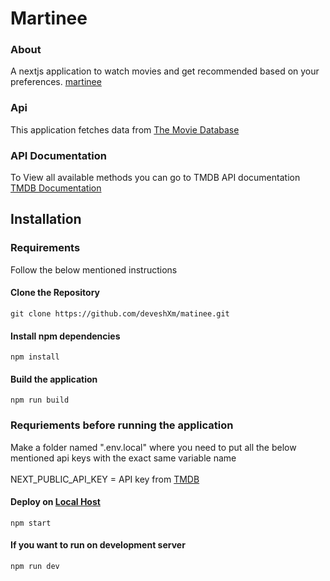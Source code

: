 # Martinee

### About
A nextjs application to watch movies and get recommended based on your preferences.
[martinee](https://matinee.vercel.app/)

### Api

This application fetches data from [The Movie Database](https://www.themoviedb.org/)

### API Documentation

To View all available methods you can go to TMDB API documentation [TMDB Documentation](https://developers.themoviedb.org/3)

## Installation

### Requirements

Follow the below mentioned instructions

#### Clone the Repository
```
git clone https://github.com/deveshXm/matinee.git
```
#### Install npm dependencies

```
npm install
```
#### Build the application

```
npm run build
```

### Requriements before running the application

Make a folder named ".env.local" where you need to put all the below mentioned api keys with the exact same variable name
<br>
<br>
NEXT_PUBLIC_API_KEY = API key from [TMDB](https://developers.themoviedb.org/3)


#### Deploy on [Local Host](https://localhost:3000)

```
npm start
```

#### If you want to run on development server

```
npm run dev
```



